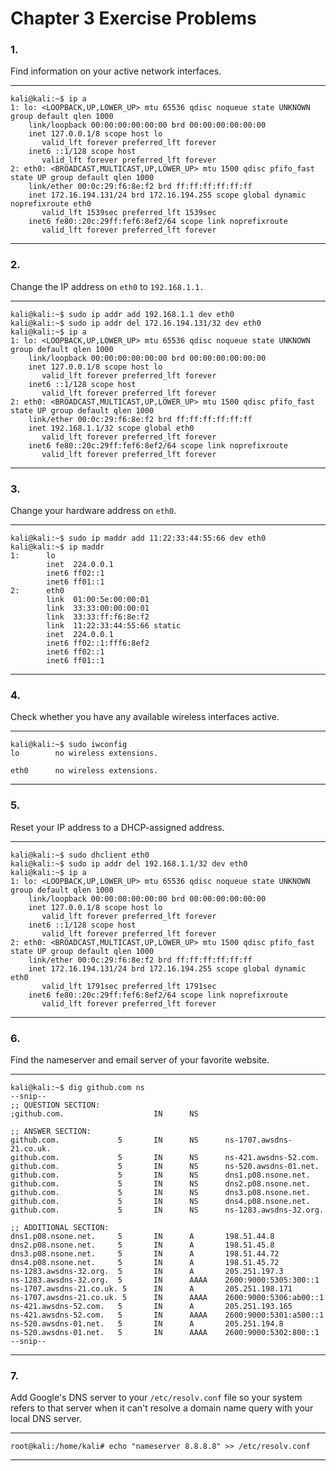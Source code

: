 <!---
  Name          : Chapter_3.md
  Project       : Linux Basics for Hackers 1e
  Description   : Solutions to chapter 3 exercise problems
  Creation Date : 06 September 2020
  Author        : amenasec
  Link          : https://github.com/amenasec
--->


# Chapter 3 Exercise Problems

### 1.
Find information on your active network interfaces.

---

````shell
kali@kali:~$ ip a
1: lo: <LOOPBACK,UP,LOWER_UP> mtu 65536 qdisc noqueue state UNKNOWN group default qlen 1000
    link/loopback 00:00:00:00:00:00 brd 00:00:00:00:00:00
    inet 127.0.0.1/8 scope host lo
       valid_lft forever preferred_lft forever
    inet6 ::1/128 scope host
       valid_lft forever preferred_lft forever
2: eth0: <BROADCAST,MULTICAST,UP,LOWER_UP> mtu 1500 qdisc pfifo_fast state UP group default qlen 1000
    link/ether 00:0c:29:f6:8e:f2 brd ff:ff:ff:ff:ff:ff
    inet 172.16.194.131/24 brd 172.16.194.255 scope global dynamic noprefixroute eth0
       valid_lft 1539sec preferred_lft 1539sec
    inet6 fe80::20c:29ff:fef6:8ef2/64 scope link noprefixroute
       valid_lft forever preferred_lft forever
````

---


### 2.
Change the IP address on `eth0` to `192.168.1.1.`

---

````shell
kali@kali:~$ sudo ip addr add 192.168.1.1 dev eth0
kali@kali:~$ sudo ip addr del 172.16.194.131/32 dev eth0
kali@kali:~$ ip a
1: lo: <LOOPBACK,UP,LOWER_UP> mtu 65536 qdisc noqueue state UNKNOWN group default qlen 1000
    link/loopback 00:00:00:00:00:00 brd 00:00:00:00:00:00
    inet 127.0.0.1/8 scope host lo
       valid_lft forever preferred_lft forever
    inet6 ::1/128 scope host
       valid_lft forever preferred_lft forever
2: eth0: <BROADCAST,MULTICAST,UP,LOWER_UP> mtu 1500 qdisc pfifo_fast state UP group default qlen 1000                                                 
    link/ether 00:0c:29:f6:8e:f2 brd ff:ff:ff:ff:ff:ff
    inet 192.168.1.1/32 scope global eth0
       valid_lft forever preferred_lft forever
    inet6 fe80::20c:29ff:fef6:8ef2/64 scope link noprefixroute
       valid_lft forever preferred_lft forever
````

---


### 3.
Change your hardware address on `eth0`.

---

````shell
kali@kali:~$ sudo ip maddr add 11:22:33:44:55:66 dev eth0
kali@kali:~$ ip maddr
1:      lo
        inet  224.0.0.1
        inet6 ff02::1
        inet6 ff01::1
2:      eth0
        link  01:00:5e:00:00:01
        link  33:33:00:00:00:01
        link  33:33:ff:f6:8e:f2
        link  11:22:33:44:55:66 static
        inet  224.0.0.1
        inet6 ff02::1:fff6:8ef2
        inet6 ff02::1
        inet6 ff01::1
````

---


### 4.
Check whether you have any available wireless interfaces active.

---

````shell
kali@kali:~$ sudo iwconfig
lo        no wireless extensions.

eth0      no wireless extensions.
````

---


### 5.
Reset your IP address to a DHCP-assigned address.

---

````shell
kali@kali:~$ sudo dhclient eth0
kali@kali:~$ sudo ip addr del 192.168.1.1/32 dev eth0
kali@kali:~$ ip a
1: lo: <LOOPBACK,UP,LOWER_UP> mtu 65536 qdisc noqueue state UNKNOWN group default qlen 1000
    link/loopback 00:00:00:00:00:00 brd 00:00:00:00:00:00
    inet 127.0.0.1/8 scope host lo
       valid_lft forever preferred_lft forever
    inet6 ::1/128 scope host
       valid_lft forever preferred_lft forever
2: eth0: <BROADCAST,MULTICAST,UP,LOWER_UP> mtu 1500 qdisc pfifo_fast state UP group default qlen 1000                                                 
    link/ether 00:0c:29:f6:8e:f2 brd ff:ff:ff:ff:ff:ff
    inet 172.16.194.131/24 brd 172.16.194.255 scope global dynamic eth0
       valid_lft 1791sec preferred_lft 1791sec
    inet6 fe80::20c:29ff:fef6:8ef2/64 scope link noprefixroute
       valid_lft forever preferred_lft forever
````

---


### 6.
Find the nameserver and email server of your favorite website.

---

````shell
kali@kali:~$ dig github.com ns
--snip--
;; QUESTION SECTION:
;github.com.                    IN      NS

;; ANSWER SECTION:
github.com.             5       IN      NS      ns-1707.awsdns-21.co.uk.
github.com.             5       IN      NS      ns-421.awsdns-52.com.
github.com.             5       IN      NS      ns-520.awsdns-01.net.
github.com.             5       IN      NS      dns1.p08.nsone.net.
github.com.             5       IN      NS      dns2.p08.nsone.net.
github.com.             5       IN      NS      dns3.p08.nsone.net.
github.com.             5       IN      NS      dns4.p08.nsone.net.
github.com.             5       IN      NS      ns-1283.awsdns-32.org.

;; ADDITIONAL SECTION:
dns1.p08.nsone.net.     5       IN      A       198.51.44.8
dns2.p08.nsone.net.     5       IN      A       198.51.45.8
dns3.p08.nsone.net.     5       IN      A       198.51.44.72
dns4.p08.nsone.net.     5       IN      A       198.51.45.72
ns-1283.awsdns-32.org.  5       IN      A       205.251.197.3
ns-1283.awsdns-32.org.  5       IN      AAAA    2600:9000:5305:300::1
ns-1707.awsdns-21.co.uk. 5      IN      A       205.251.198.171
ns-1707.awsdns-21.co.uk. 5      IN      AAAA    2600:9000:5306:ab00::1
ns-421.awsdns-52.com.   5       IN      A       205.251.193.165
ns-421.awsdns-52.com.   5       IN      AAAA    2600:9000:5301:a500::1
ns-520.awsdns-01.net.   5       IN      A       205.251.194.8
ns-520.awsdns-01.net.   5       IN      AAAA    2600:9000:5302:800::1
--snip--
````

---


### 7.
Add Google's DNS server to your `/etc/resolv.conf` file so your system refers to that server when it can't resolve a domain name query with your local DNS server.

---

````shell
root@kali:/home/kali# echo "nameserver 8.8.8.8" >> /etc/resolv.conf
````

---
